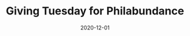 ---
layout: layouts/post.njk
title: "Giving Tuesday for Philabundance"
date: 2020-12-01
humanDate: December 1st, 2020
tags: [
    post,
    total
]
totalDonations: 100
doneeShort: "Philabundance"
donee: Philabundance
doneeLink: https://www.philabundance.org/
threadLink: https://www.reddit.com/r/sixers/comments/k4pjpe/givingtuesday_for_philabundance_a_non_profit/
desc: "I'm kicking this off with a $50 donation and I challenge anyone to do the same. With a food bank, money goes a long way; way more than donating cans or non perishables."
---
